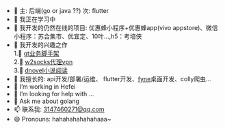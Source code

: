 - 💠 主: 后端(go or java ??) 次: flutter
- 🔭 我正在学习中
- 🌱 我开发的仍然在线的项目: 优惠蜂小程序+优惠蜂app(vivo appstore)、微信小程序：苏合集市、优宜定、10叶...,h5：考培侠
- 💮 我开发的兴趣之作  
  1.💙 [gt业务脚手架](https://github.com/dreamlu/gt)  
  2.💞 [w2socks代理vpn](https://github.com/dreamlu/w2socks)  
  3.💝 [dnovel小说阅读](https://github.com/dreamlu/dnovel-flutter)  
- 💯 我擅长的: api开发/部署/运维、 flutter开发、[fyne](https://github.com/fyne-io/fyne)桌面开发、colly爬虫...
- 👯 I’m working in Hefei
- 🤔 I’m looking for help with ...
- 💬 Ask me about golang
- 📫 联系我: 3147460271@qq.com
- 😄 Pronouns: hahahahahahahaaa~

<!--
**dreamlu/dreamlu** is a ✨ _special_ ✨ repository because its `README.md` (this file) appears on your GitHub profile.

Here are some ideas to get you started:

### Stats
<a href="#stats" align="center">
    <img align="center" alt="Ferdina Kusumah's Top Language" src="https://github-readme-stats.vercel.app/api?username=dreamlu" />
</a>
<a href="#stats" align="center">
    <img align="center" alt="Ferdina Kusumah's Top Language" src="https://github-readme-stats.vercel.app/api/top-langs/?username=dreamlu&hide=python" />
</a>
<br />
-->
